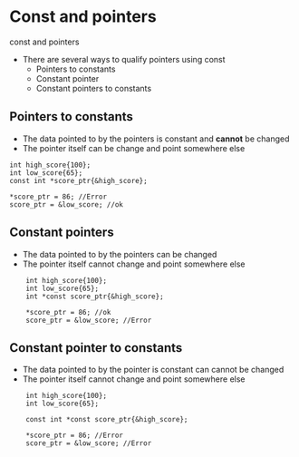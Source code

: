# Const and pointers
const and pointers
<ul>
    <li>There are several ways to qualify pointers using const
    <ul>
        <li>Pointers to constants</li>
        <li>Constant pointer</li>
        <li>Constant pointers to constants</li>
    </ul></li>
</ul>

## Pointers to constants
<ul>
    <li>The data pointed to by the pointers is constant and <b>cannot</b> be changed</li>
    <li>The pointer itself can be change and point somewhere else</li>
</ul>

```
int high_score{100};
int low_score{65};
const int *score_ptr{&high_score};

*score_ptr = 86; //Error
score_ptr = &low_score; //ok
```

## Constant pointers
<ul>
    <li>The data pointed to by the pointers can be changed</li>
    <li>The pointer itself cannot change and point somewhere else</li>
</ul>

```
    int high_score{100};
    int low_score{65};
    int *const score_ptr{&high_score};

    *score_ptr = 86; //ok
    score_ptr = &low_score; //Error
```

## Constant pointer to constants
<ul>
    <li>The data pointed to by the pointer is constant can cannot be changed</li>
    <li>The pointer itself cannot change and point somewhere else</li>
</ul>

```
    int high_score{100};
    int low_score{65};

    const int *const score_ptr{&high_score};

    *score_ptr = 86; //Error
    score_ptr = &low_score; //Error
```